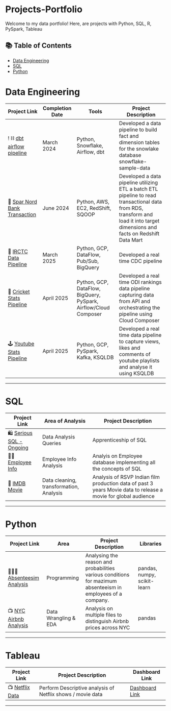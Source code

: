 # Projects-Portfolio

Welcome to my data portfolio! Here, are projects with Python, SQL, R, PySpark, Tableau

## 📚 Table of Contents
- [Data Engineering](#data-engineering)
- [SQL](#sql)
- [Python](#python)
<!-- - [Tableau](#tableau) -->

# Data Engineering

| Project Link | Completion Date | Tools | Project Description | 
|---|---|---|---|
! ⛓ [dbt airflow pipeline](https://github.com/sarathchandrikak/Data-Projects/tree/main/dbt-airflow-pipeline) | March 2024| Python, Snowflake, Airflow, dbt | Developed a data pipeline to build fact and dimension tables for the snowlake database snowflake-sample-data |
| 🏦 [Spar Nord Bank Transaction](https://github.com/sarathchandrikak/ETL-Bank-Transcation) | June 2024 | Python, AWS, EC2, RedShift, SQOOP | Developed a data pipeline utilizing ETL a batch ETL pipeline to read transactional data from RDS, transform and load it into target dimensions and facts on Redshift Data Mart |
| 🚞 [IRCTC Data Pipeline](https://github.com/sarathchandrikak/Data-Projects/tree/main/irctc-dataflow) | March 2025 | Python, GCP, DataFlow, Pub/Sub, BigQuery | Developed a real time CDC pipeline|
| 🏏 [Cricket Stats Pipeline](https://github.com/sarathchandrikak/Data-Projects/tree/main/cricket-pipeline) | April 2025 | Python, GCP, DataFlow, BigQuery, PySpark, Airflow/Cloud Composer | Developed a real time ODI rankings data pipeline capturing data from API and orchestrating the pipeline using Cloud Composer |
| 🕹️ [Youtube Stats Pipeline](https://github.com/sarathchandrikak/Data-Projects/tree/main/youtube-analysis) | April 2025 | Python, GCP, PySpark, Kafka, KSQLDB | Developed a real time data pipeline to capture views, likes and comments of youtube playlists and analyse it using KSQLDB |


***

# SQL

| Project Link | Area of Analysis | Project Description | 
|---|---|---|
| 🛍 [Serious SQL - Ongoing](https://github.com/sarathchandrikak/Serious-SQL) | Data Analysis Queries | Apprenticeship of SQL | 
| 👩‍💼 [Employee Info](https://github.com/sarathchandrikak/sql-data-analysis/tree/main/Employee%20Info%20Case%20Study) | Employee Info Analysis | Analyis on Employee database implementing all the concepts of SQL | 
| 🎦 [IMDB Movie](https://github.com/sarathchandrikak/ImDb-Data-Analysis) | Data cleaning, transformation, Analysis | Analysis of RSVP Indian film production data of past 3 years Movie data to release a movie for global audience | 

***

# Python

| Project Link | Area | Project Description | Libraries |    
|---|---|---|---|
| 👩🏻‍💻 [Absenteesim Analysis](https://github.com/sarathchandrikak/Absenteeism-Analysis) | Programming | Analysing the reason and probabilities various conditions for mazimum absenteeism in employees of a company. | pandas, numpy, scikit-learn | 
| 📺 [NYC Airbnb Analysis](https://github.com/sarathchandrikak/Data-Analysis-Projects/tree/main/NYC%20Airbnb%20Data%20Analysis) |   Data Wrangling & EDA | Analysis on multiple files to distinguish Airbnb prices across NYC | pandas |

***

# Tableau

| Project Link | Project Description | Dashboard Link  |
|---|---|---|
| 📺 [Netflix Data](https://github.com/sarathchandrikak/Data-Projects/tree/main/Netflix%20Dashboard) | Perform Descriptive analysis of Netflix shows / movie data | [Dashboard Link](https://public.tableau.com/app/profile/sarath.chandrika.k/viz/NetflixDashboard_17158614919520/NetflixDashboard) |

***
